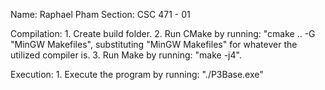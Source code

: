 Name: Raphael Pham
Section: CSC 471 - 01

Compilation:
    1. Create build folder.
    2. Run CMake by running: "cmake .. -G "MinGW Makefiles", substituting "MinGW Makefiles" for whatever the utilized compiler is.
    3. Run Make by running: "make -j4".

Execution:
    1. Execute the program by running: "./P3Base.exe"